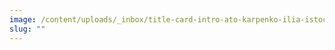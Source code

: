 ```yaml
---
image: /content/uploads/_inbox/title-card-intro-ato-karpenko-ilia-istock-getty-images-604030034-comp.png
slug: ""
---
```

